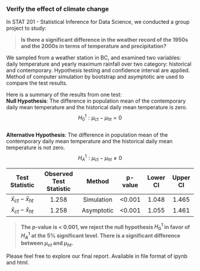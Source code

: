 ### Verify the effect of climate change

In STAT 201 - Statistical Inference for Data Science, we conducted a group project to study:  
> **Is there a significant difference in the weather record of the 1950s and the 2000s in terms of temperature and precipitation?**
  
We sampled from a weather station in BC, and examined two variables: daily temperature and yearly maximum rainfall over two category: historical and contemporary. Hypothesis testing and confidence interval are applied. Method of computer simulation by bootstrap and asymptotic are used to compare the test results. 

Here is a summary of the results from one test:  
**Null Hypothesis**: The difference in population mean of the contemporary daily mean temperature and the historical daily mean temperature is zero.  $$H_0^{1}: \mu_{ct} - \mu_{ht} = 0$$  
**Alternative Hypothesis**: The difference in population mean of the contemporary daily mean temperature and the historical daily mean temperature is not zero. $$H_A^{1}: \mu_{ct} - \mu_{ht} \neq 0$$  

| Test Statistic    | Observed Test Statistic |Method  | p-value | Lower CI  |  Upper CI
| :----------: | :----------: | :----------: |:----------:| :---------:| :---------:
| $\bar{x}_{ct} - \bar{x}_{ht}$ | 1.258 |Simulation|<0.001|1.048|1.465|
|  $\bar{x}_{ct} - \bar{x}_{ht}$ | 1.258 |Asymptotic |<0.001|1.055|1.461|
>**The p-value is < 0.001, we reject the null hypothesis $H_0^1$ in favor of $H_A^1$ at the 5% significant level. There is a significant difference between $\mu_{ct}$ and $\mu_{ht}$.**  
  
Please feel free to explore our final report. Available in file format of ipynb and html. 
